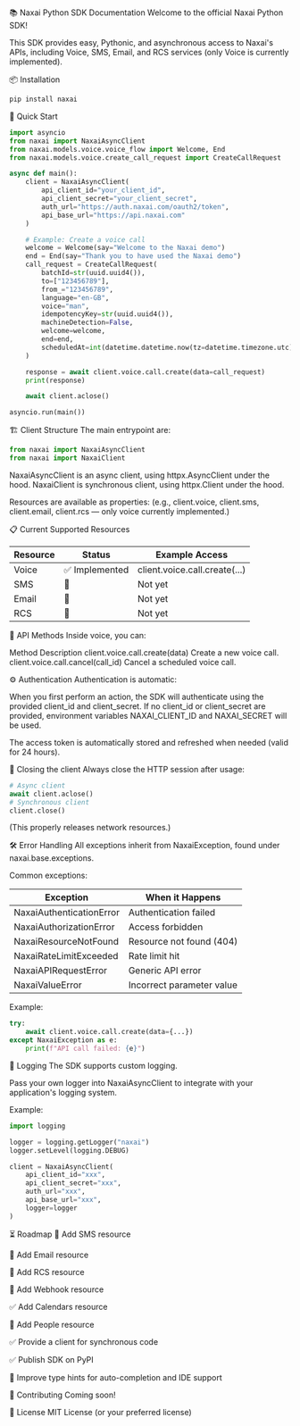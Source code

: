 📚 Naxai Python SDK Documentation
Welcome to the official Naxai Python SDK!

This SDK provides easy, Pythonic, and asynchronous access to Naxai's APIs, including Voice, SMS, Email, and RCS services (only Voice is currently implemented).

📦 Installation
```bash
pip install naxai
```


🚀 Quick Start
```python
import asyncio
from naxai import NaxaiAsyncClient
from naxai.models.voice.voice_flow import Welcome, End
from naxai.models.voice.create_call_request import CreateCallRequest

async def main():
    client = NaxaiAsyncClient(
        api_client_id="your_client_id",
        api_client_secret="your_client_secret",
        auth_url="https://auth.naxai.com/oauth2/token",
        api_base_url="https://api.naxai.com"
    )

    # Example: Create a voice call
    welcome = Welcome(say="Welcome to the Naxai demo")
    end = End(say="Thank you to have used the Naxai demo")
    call_request = CreateCallRequest(
        batchId=str(uuid.uuid4()),
        to=["123456789"],
        from_="123456789",
        language="en-GB",
        voice="man",
        idempotencyKey=str(uuid.uuid4()),
        machineDetection=False,
        welcome=welcome,
        end=end,
        scheduledAt=int(datetime.datetime.now(tz=datetime.timezone.utc)).timestamp()
    )

    response = await client.voice.call.create(data=call_request)
    print(response)

    await client.aclose()

asyncio.run(main())
```
🏗 Client Structure
The main entrypoint are:

```python
from naxai import NaxaiAsyncClient
from naxai import NaxaiClient
```
NaxaiAsyncClient is an async client, using httpx.AsyncClient under the hood.
NaxaiClient is synchronous client, using httpx.Client under the hood.

Resources are available as properties:
(e.g., client.voice, client.sms, client.email, client.rcs — only voice currently implemented.)

📋 Current Supported Resources

| Resource | Status | Example Access |
|----------|--------|----------------|
| Voice | ✅ Implemented | client.voice.call.create(...) |
| SMS | 🚧 | Not yet |	
| Email | 🚧 | Not yet |
| RCS | 🚧 | Not yet |

📖 API Methods
Inside voice, you can:

Method	Description
client.voice.call.create(data)	Create a new voice call.
client.voice.call.cancel(call_id)	Cancel a scheduled voice call.

⚙ Authentication
Authentication is automatic:

When you first perform an action, the SDK will authenticate using the provided client_id and client_secret.
If no client_id or client_secret are provided, environment variables NAXAI_CLIENT_ID and NAXAI_SECRET will be used.

The access token is automatically stored and refreshed when needed (valid for 24 hours).

🧹 Closing the client
Always close the HTTP session after usage:

```python
# Async client
await client.aclose()
# Synchronous client
client.close()
```
(This properly releases network resources.)

🛠 Error Handling
All exceptions inherit from NaxaiException, found under naxai.base.exceptions.

Common exceptions:


| Exception | When it Happens |
|-----------|-----------------|
| NaxaiAuthenticationError | Authentication failed |
| NaxaiAuthorizationError | Access forbidden |
| NaxaiResourceNotFound | Resource not found (404) |
| NaxaiRateLimitExceeded | Rate limit hit |
| NaxaiAPIRequestError | Generic API error |
| NaxaiValueError | Incorrect parameter value |

Example:
```python
try:
    await client.voice.call.create(data={...})
except NaxaiException as e:
    print(f"API call failed: {e}")
```
📓 Logging
The SDK supports custom logging.

Pass your own logger into NaxaiAsyncClient to integrate with your application's logging system.

Example:
```python
import logging

logger = logging.getLogger("naxai")
logger.setLevel(logging.DEBUG)

client = NaxaiAsyncClient(
    api_client_id="xxx",
    api_client_secret="xxx",
    auth_url="xxx",
    api_base_url="xxx",
    logger=logger
)
```
⏳ Roadmap
 🚧 Add SMS resource

 🚧 Add Email resource

 🚧 Add RCS resource

 🚧 Add Webhook resource

 ✅ Add Calendars resource

 🚧 Add People resource

 ✅ Provide a client for synchronous code

 ✅ Publish SDK on PyPI

 🚧 Improve type hints for auto-completion and IDE support

🤝 Contributing
Coming soon!

📜 License
MIT License (or your preferred license)
